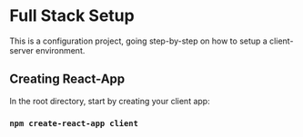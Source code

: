 # Full Stack Setup

This is a configuration project, going step-by-step on how to setup a client-server environment.

## Creating React-App
In the root directory, start by creating your client app:
### `npm create-react-app client`
